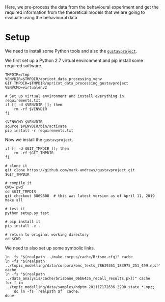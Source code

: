 Here, we pre-process the data from the behavioural experiment and get the
required information from the theoretical models that we are going to evaluate
using the behavioural data.

# Setup 

We need to install some Python tools and also the [`gustavproject`](https://github.com/mark-andrews/gustavproject).

We first set up a Python 2.7 virtual environment and pip install some required
software.

```{.bash}
TMPDIR=/tmp
VENVDIR=$TMPDIR/apricot_data_processing_venv
GIT_TMPDIR=$TMPDIR/apricot_data_processing_gustavproject
VENVCMD=virtualenv2

# Set up virtual environment and install everything in requirements.txt
if [[ -d $VENVDIR ]]; then
	rm -rf $VENVDIR
fi

$VENVCMD $VENVDIR
source $VENVDIR/bin/activate
pip install -r requirements.txt
```

Now we install the `gustavproject`.

```{.bash}
if [[ -d $GIT_TMPDIR ]]; then
	rm -rf $GIT_TMPDIR
fi

# clone it
git clone https://github.com/mark-andrews/gustavproject.git $GIT_TMPDIR

# compile it
CWD=`pwd`
cd $GIT_TMPDIR
git checkout 8869808  # this was latest version as of April 11, 2019
make all

# test it
python setup.py test

# pip install it 
pip install -e .

# return to original working directory
cd $CWD
```

We need to also set up some symbolic links.

```{.bash}
ln -fs "$(realpath ../make_corpus/cache/Brismo.cfg)" cache
ln -fs "$(realpath ../topic_modelling/data/corpora/bnc_texts_78639361_183975_251_499.npz)" cache
ln -fs "$(realpath ../data_analysis/cache/brisbane_06b643a_recall_results.pkl)" cache
for f in ../topic_modelling/data/samples/hdptm_201117172636_2290_state_*.npz; 
	do ln -fs `realpath $f` cache;
done
```


